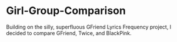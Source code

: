 # Girl-Group-Comparison
Building on the silly, superfluous GFriend Lyrics Frequency project, I decided to compare GFriend, Twice, and BlackPink.
